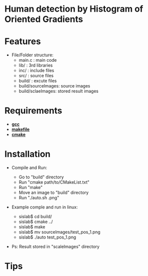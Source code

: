 <!---
/*******************************************************************************
// Project name   : LSI Design Contet
// File name      : README.md
// Created date   : Wed 22 Mar 2017
// Author         : Huy Hung Ho
// Last modified  : Mon 17 Apr 2017
// Desc           :
*******************************************************************************/
-->
Human detection by Histogram of Oriented Gradients
==================================================

# Features
* File/Folder structure:
    * main.c : main code
    * lib/   : 3rd libraries
    * inc/   : include files
    * src/   : source files
    * build/ : excute files
    * build/sourceImages:   source images
    * build/sclaeImages:    stored result images

# Requirements
* [**gcc**](https://gcc.gnu.org/)
* [**makefile**](https://www.gnu.org/software/make/manual/make.html)
* [**cmake**](https://cmake.org/)


# Installation
* Compile and Run:
    * Go to "build" directory
    * Run "cmake path/to/CMakeList.txt"
    * Run "make"
    * Move an image to "build" directory
    * Run "./auto.sh <file>.png"

* Example comple and run in linux:
    * sislab$ cd build/
    * sislab$ cmake ../
    * sislab$ make
    * sislab$ mv sourceImages/test_pos_1.png
    * sislab$ ./auto test_pos_1.png

* Ps: Result stored in "scaleImages" directory

# Tips


